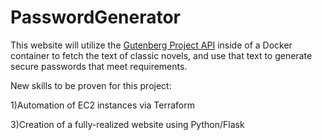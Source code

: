 # PasswordGenerator

This website will utilize the [Gutenberg Project API](https://github.com/c-w/gutenberg/) inside of a Docker container to fetch the text of classic novels, and use that text to generate secure passwords that meet requirements.

New skills to be proven for this project:

1)Automation of EC2 instances via Terraform

3)Creation of a fully-realized website using Python/Flask
